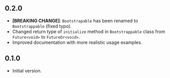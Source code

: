 ## 0.2.0

- **[BREAKING CHANGE]**: `Bootstrapable` has been renamed to `Bootstrappable` (fixed typo).
- Changed return type of `initialize` method in `Bootstrappable` class from `Future<void>` to `FutureOr<void>`.
- Improved documentation with more realistic usage examples.

## 0.1.0

- Initial version.
